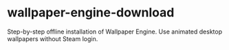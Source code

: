 # wallpaper-engine-download
Step-by-step offline installation of Wallpaper Engine. Use animated desktop wallpapers without Steam login.
